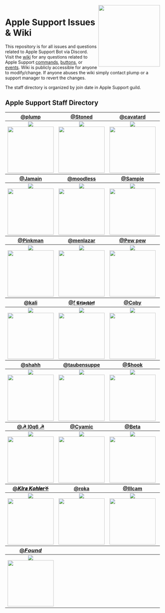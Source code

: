<img align='right' src='https://i.imgur.com/ZwcvZb2.png' width='200'>

# Apple Support Issues & Wiki

This repository is for all issues and questions related to Apple Support Bot via Discord. Visit the [wiki](https://github.com/plumpx/AppleSupport/wiki) for any questions related to Apple Support [commands](https://github.com/plumpx/AppleSupport/wiki/Commands), [buttons](https://github.com/plumpx/AppleSupport/wiki/Buttons), or [events](https://github.com/plumpx/AppleSupport/wiki/Events). Wiki is publicly accessible for anyone to modify/change. If anyone abuses the wiki simply contact plump or a support manager to revert the changes.

The staff directory is organized by join date in Apple Support guild.

## Apple Support Staff Directory

<table id="staffDirectory"><thead><tr><th><a href="https://discord.com/users/780514956424642580">@plump</a></th><th><a href="https://discord.com/users/932014119136137226">@Stoned</a></th><th><a href="https://discord.com/users/907378444432715877">@cavatard</a></th><th><a href="https://discord.com/users/619700453952847892">@Ragnar Lodbrok</a></th><tr></thead><tbody><tr><td align="center"><img src="https://plumps.net:1337/role2/?name=Administrator&color=%23ff1414"><br><img src="https://cdn.discordapp.com/avatars/780514956424642580/594b28bab735cde17ec5416b0f7f698b.webp" width=150 height=150></td><td align="center"><img src="https://plumps.net:1337/role2/?name=Administrator&color=%23ff1414"><br><img src="https://cdn.discordapp.com/avatars/932014119136137226/09eacda54ac3dba6748c7c6b937655b3.webp" width=150 height=150></td><td align="center"><img src="https://plumps.net:1337/role2/?name=Administrator&color=%23ff1414"><br><img src="https://cdn.discordapp.com/avatars/907378444432715877/be7ec0d47fceef7ee177c4af05a4eec7.webp" width=150 height=150></td><td align="center"><img src="https://plumps.net:1337/role2/?name=Support%20Manager&color=%23e91e63"><br><img src="https://cdn.discordapp.com/avatars/619700453952847892/ad21ff80c6ad1a8cf2e23faa544c0af3.webp" width=150 height=150></td><tr></tbody><thead><tr><th><a href="https://discord.com/users/700319710276878346">@Jamain</a></th><th><a href="https://discord.com/users/932062665642237992">@moodless</a></th><th><a href="https://discord.com/users/935810285921534004">@Sampie</a></th><th><a href="https://discord.com/users/854496228070785094">@! GhouL</a></th><tr></thead><tbody><tr><td align="center"><img src="https://plumps.net:1337/role2/?name=Administrator&color=%23ff1414"><br><img src="https://cdn.discordapp.com/avatars/700319710276878346/d0145d9d0f6a95d79a1fc500b64b2906.webp" width=150 height=150></td><td align="center"><img src="https://plumps.net:1337/role2/?name=Administrator&color=%23ff1414"><br><img src="https://cdn.discordapp.com/avatars/932062665642237992/4dbdc52d55e2a4b260598eb13fbeae5f.webp" width=150 height=150></td><td align="center"><img src="https://plumps.net:1337/role2/?name=Support%20Manager&color=%23e91e63"><br><img src="https://cdn.discordapp.com/avatars/935810285921534004/10f14fd0ff94d7edb59e76a6b51003f9.webp" width=150 height=150></td><td align="center"><img src="https://plumps.net:1337/role2/?name=Administrator&color=%23ff1414"><br><img src="https://cdn.discordapp.com/avatars/854496228070785094/073ef2f6e6c1563c11f4dd17ef36de18.webp" width=150 height=150></td><tr></tbody><thead><tr><th><a href="https://discord.com/users/998621511369883658">@Pinkman</a></th><th><a href="https://discord.com/users/418978030829043713">@menlazar</a></th><th><a href="https://discord.com/users/985257978603114526">@Pew pew</a></th><th><a href="https://discord.com/users/873119902712627221">@Jopie123</a></th><tr></thead><tbody><tr><td align="center"><img src="https://plumps.net:1337/role2/?name=Sr%20Support&color=%232ecc71"><br><img src="https://cdn.discordapp.com/avatars/998621511369883658/9501a5716c17abbf01e2007d4637676b.webp" width=150 height=150></td><td align="center"><img src="https://plumps.net:1337/role2/?name=Sr%20Support&color=%232ecc71"><br><img src="https://cdn.discordapp.com/avatars/418978030829043713/a_743e76042daf06b4f45351db9ad6592b.gif" width=150 height=150></td><td align="center"><img src="https://plumps.net:1337/role2/?name=Support&color=%239b59b6"><br><img src="https://cdn.discordapp.com/avatars/985257978603114526/c4d2b3f53342a2641efa439ad472e644.webp" width=150 height=150></td><td align="center"><img src="https://plumps.net:1337/role2/?name=Support&color=%239b59b6"><br><img src="https://cdn.discordapp.com/avatars/873119902712627221/b2916d6ace5016a116eb5b24a6696428.webp" width=150 height=150></td><tr></tbody><thead><tr><th><a href="https://discord.com/users/490462572345294848">@kali</a></th><th><a href="https://discord.com/users/389411687427735564">@!͓̽ 𝕮𝖗𝖎𝖕𝖈𝖍𝖎𝖊𝖋</a></th><th><a href="https://discord.com/users/646671556776296458">@Coby</a></th><th><a href="https://discord.com/users/1003223023039561809">@silent</a></th><tr></thead><tbody><tr><td align="center"><img src="https://plumps.net:1337/role2/?name=Sr%20Support&color=%232ecc71"><br><img src="https://cdn.discordapp.com/avatars/490462572345294848/dfebf937fa9d6e2d97be64c69380b898.webp" width=150 height=150></td><td align="center"><img src="https://plumps.net:1337/role2/?name=Support&color=%239b59b6"><br><img src="https://cdn.discordapp.com/avatars/389411687427735564/7c313f1584808abcf7791b92150113d5.webp" width=150 height=150></td><td align="center"><img src="https://plumps.net:1337/role2/?name=Sr%20Support&color=%232ecc71"><br><img src="https://cdn.discordapp.com/avatars/646671556776296458/a8f6ae578cd9ab7d88e7b4c2a4442aae.webp" width=150 height=150></td><td align="center"><img src="https://plumps.net:1337/role2/?name=Trial%20Support&color=%23c27c0e"><br><img src="https://cdn.discordapp.com/avatars/1003223023039561809/0ad50b515522db43f2bfd0948ad6f5bf.webp" width=150 height=150></td><tr></tbody><thead><tr><th><a href="https://discord.com/users/572808685923860480">@shahh</a></th><th><a href="https://discord.com/users/841972402614829106">@taubensuppe</a></th><th><a href="https://discord.com/users/1000583753153925161">@$hook</a></th><th><a href="https://discord.com/users/693408233855123476">@opx</a></th><tr></thead><tbody><tr><td align="center"><img src="https://plumps.net:1337/role2/?name=Trial%20Support&color=%23c27c0e"><br><img src="https://cdn.discordapp.com/avatars/572808685923860480/fab1c73fe899caf45a2a209ae71fda4b.webp" width=150 height=150></td><td align="center"><img src="https://plumps.net:1337/role2/?name=Trial%20Support&color=%23c27c0e"><br><img src="https://cdn.discordapp.com/avatars/841972402614829106/df9ed7a3e42453ceac1de2320289ac71.webp" width=150 height=150></td><td align="center"><img src="https://plumps.net:1337/role2/?name=Trial%20Support&color=%23c27c0e"><br><img src="https://cdn.discordapp.com/avatars/1000583753153925161/6e6fa48d6899d10101992e9558b7a17f.webp" width=150 height=150></td><td align="center"><img src="https://plumps.net:1337/role2/?name=Trial%20Support&color=%23c27c0e"><br><img src="https://cdn.discordapp.com/avatars/693408233855123476/dba0e22b514c01ffaf01645f64257392.webp" width=150 height=150></td><tr></tbody><thead><tr><th><a href="https://discord.com/users/706247087607513191">@☭ l0q6 ☭</a></th><th><a href="https://discord.com/users/834493520194306108">@Cyamic</a></th><th><a href="https://discord.com/users/1032505733801054208">@Beta</a></th><th><a href="https://discord.com/users/949009832785100860">@Naqu</a></th><tr></thead><tbody><tr><td align="center"><img src="https://plumps.net:1337/role2/?name=Trial%20Support&color=%23c27c0e"><br><img src="https://cdn.discordapp.com/avatars/706247087607513191/083a2bcf9d625b5650c33f0b53c77482.webp" width=150 height=150></td><td align="center"><img src="https://plumps.net:1337/role2/?name=Trial%20Support&color=%23c27c0e"><br><img src="https://cdn.discordapp.com/avatars/834493520194306108/217a564c07c0793aaf40a9d7ba1dbdf5.webp" width=150 height=150></td><td align="center"><img src="https://plumps.net:1337/role2/?name=Trial%20Support&color=%23c27c0e"><br><img src="https://cdn.discordapp.com/embed/avatars/0.png" width=150 height=150></td><td align="center"><img src="https://plumps.net:1337/role2/?name=Trial%20Support&color=%23c27c0e"><br><img src="https://cdn.discordapp.com/avatars/949009832785100860/b4a6858ab04ab2c3eaf29541cf8f523d.webp" width=150 height=150></td><tr></tbody><thead><tr><th><a href="https://discord.com/users/863403875695591424">@𝑲𝒊𝒓𝒂 𝑲𝒐𝒉𝒍𝒆𝒓⛧</a></th><th><a href="https://discord.com/users/1021701652304101386">@roka</a></th><th><a href="https://discord.com/users/711480214022127626">@Illcam</a></th><th><a href="https://discord.com/users/1008359461364174948">@DriveGalaxie</a></th><tr></thead><tbody><tr><td align="center"><img src="https://plumps.net:1337/role2/?name=Trial%20Support&color=%23c27c0e"><br><img src="https://cdn.discordapp.com/avatars/863403875695591424/a_41c2e0678e14083b94027ca2d3242b32.gif" width=150 height=150></td><td align="center"><img src="https://plumps.net:1337/role2/?name=Trial%20Support&color=%23c27c0e"><br><img src="https://cdn.discordapp.com/avatars/1021701652304101386/a_822b7646d20a566913ba5da7babbe8a5.gif" width=150 height=150></td><td align="center"><img src="https://plumps.net:1337/role2/?name=Trial%20Support&color=%23c27c0e"><br><img src="https://cdn.discordapp.com/avatars/711480214022127626/ba85b14ea213b2814a077dd63a82aeee.webp" width=150 height=150></td><td align="center"><img src="https://plumps.net:1337/role2/?name=Trial%20Support&color=%23c27c0e"><br><img src="https://cdn.discordapp.com/avatars/1008359461364174948/5635b8192ff288c1af3889f5c38ca2f8.webp" width=150 height=150></td><tr></tbody><thead><tr><th><a href="https://discord.com/users/1052442126140583946">@𝙁𝙤𝙪𝙣𝙙</a></th><tr></thead><tbody><tr><td align="center"><img src="https://plumps.net:1337/role2/?name=Trial%20Support&color=%23c27c0e"><br><img src="https://cdn.discordapp.com/embed/avatars/3.png" width=150 height=150></td><tr></tbody></table>
